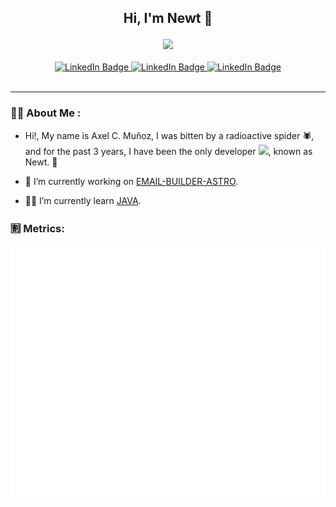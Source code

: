 <div id="body" align="center">
  <h2>
    <p>Hi, I'm Newt 🐲<p>
  </h2>
  <img src="https://media.giphy.com/media/5Z679ITUbZTodxmd9d/giphy.gif" width="500"/>
  <br>
  <br>
  <div id="header" align="center">
  <div id="badges">
    <a href="https://www.linkedin.com/in/axel-mu%C3%B1oz/" target="_blank" >
      <img src="https://img.shields.io/badge/LinkedIn-blue?style=for-the-badge&logo=linkedin&logoColor=white" alt="LinkedIn Badge"/>
    </a>
    <a href="https://newtyf.com" target="_blank" >
      <img src="https://img.shields.io/badge/Portfolio-black?style=for-the-badge&logo=acclaim&logoColor=white" alt="LinkedIn Badge"/>
    </a>
    <a href="https://leetcode.com/Trez_/" target="_blank" >
      <img src="https://img.shields.io/badge/LeetCode-yellow?style=for-the-badge&logo=leetcode&logoColor=black" alt="LinkedIn Badge"/>
    </a>
  </div>
  <img src="https://komarev.com/ghpvc/?username=newtyf&style=flat-square&color=blue" alt=""/>
</div>
</div>

---

### 👨‍💻 About Me :

- Hi!, My name is Axel C. Muñoz, I was bitten by a radioactive spider 🕷, and for the past 3 years, I have been the only developer <img src="https://media.giphy.com/media/WUlplcMpOCEmTGBtBW/giphy.gif" width="30">, known as Newt. 👺

- 🔭 I’m currently working on [EMAIL-BUILDER-ASTRO](https://github.com/newtyf/email-builder-astro).

- 👨‍🎓 I’m currently learn [JAVA](https://www.java.com/en/).

### 🈹 Metrics:

<Picture>
  <img src="/github-metrics.svg">
</Picture>

